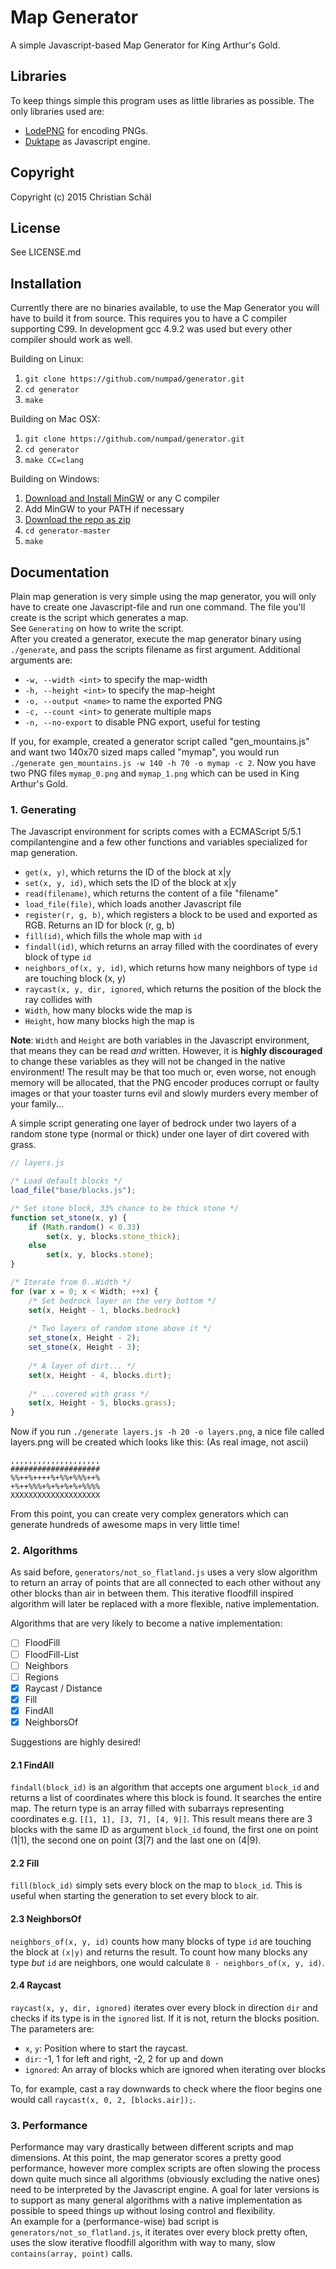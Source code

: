 # Map Generator
A simple Javascript-based Map Generator for King Arthur's Gold.

## Libraries
To keep things simple this program uses as little libraries as possible.
The only libraries used are:
 - [LodePNG](http://lodev.org/lodepng) for encoding PNGs.
 - [Duktape](http://duktape.org) as Javascript engine.

## Copyright
Copyright (c) 2015 Christian Schäl

## License
See LICENSE.md

## Installation
Currently there are no binaries available, to use the Map Generator you will have to build it from source. This requires you to have a C compiler supporting C99. In development gcc 4.9.2 was used but every other compiler should work as well.  

Building on Linux:
 1. `git clone https://github.com/numpad/generator.git`
 2. `cd generator`
 3. `make`

Building on Mac OSX:
 1. `git clone https://github.com/numpad/generator.git`
 2. `cd generator`
 3. `make CC=clang`

Building on Windows:
 1. [Download and Install MinGW](http://www.mingw.org/) or any C compiler
 3. Add MinGW to your PATH if necessary
 4. [Download the repo as zip](https://github.com/numpad/generator/archive/master.zip)
 5. `cd generator-master`
 6. `make`

## Documentation
Plain map generation is very simple using the map generator, you will
only have to create one Javascript-file and run one command. The file
you'll create is the script which generates a map.  
See `Generating` on how to write the script.  
After you created a generator, execute the map generator binary using
`./generate`, and pass the scripts filename as first argument.
Additional arguments are:
 - `-w, --width <int>` to specify the map-width
 - `-h, --height <int>` to specify the map-height
 - `-o, --output <name>` to name the exported PNG
 - `-c, --count <int>` to generate multiple maps
 - `-n, --no-export` to disable PNG export, useful for testing

If you, for example, created a generator script called "gen_mountains.js" and want two 140x70 sized maps called "mymap", you would run `./generate gen_mountains.js -w 140 -h 70 -o mymap -c 2`. Now you have two PNG files `mymap_0.png` and `mymap_1.png` which can be used in King Arthur's Gold.

### 1. Generating
The Javascript environment for scripts comes with a ECMAScript 5/5.1 compilantengine and a few other functions and variables specialized for map generation.
 - `get(x, y)`, which returns the ID of the block at x|y
 - `set(x, y, id)`, which sets the ID of the block at x|y
 - `read(filename)`, which returns the content of a file "filename"
 - `load_file(file)`, which loads another Javascript file
 - `register(r, g, b)`, which registers a block to be used and exported as RGB. Returns an ID for block (r, g, b)
 - `fill(id)`, which fills the whole map with `id`
 - `findall(id)`, which returns an array filled with the coordinates of every block of type `id`
 - `neighbors_of(x, y, id)`, which returns how many neighbors of type `id` are touching block (x, y)
 - `raycast(x, y, dir, ignored`, which returns the position of the block the ray collides with
 - `Width`, how many blocks wide the map is
 - `Height`, how many blocks high the map is

**Note**: `Width` and `Height` are both variables in the Javascript environment, that means they can be read _and_ written. However, it is **highly discouraged** to change these variables as they will not be changed in the native environment! The result may be that too much or, even worse, not enough memory will be allocated, that the PNG encoder produces corrupt or faulty images or that your toaster turns evil and slowly murders every member of your family...

A simple script generating one layer of bedrock under two layers of a random stone type (normal or thick) under one layer of dirt covered with grass.

```javascript
// layers.js

/* Load default blocks */
load_file("base/blocks.js");

/* Set stone block, 33% chance to be thick stone */
function set_stone(x, y) {
    if (Math.random() < 0.33)
        set(x, y, blocks.stone_thick);
    else
        set(x, y, blocks.stone);
}

/* Iterate from 0..Width */
for (var x = 0; x < Width; ++x) {
    /* Set bedrock layer on the very bottom */
    set(x, Height - 1, blocks.bedrock)
    
    /* Two layers of random stone above it */
    set_stone(x, Height - 2);
    set_stone(x, Height - 3);
    
    /* A layer of dirt... */
    set(x, Height - 4, blocks.dirt);
    
    /* ...covered with grass */
    set(x, Height - 5, blocks.grass);
}
```

Now if you run `./generate layers.js -h 20 -o layers.png`, a nice file called layers.png will be created which looks like this: (As real image, not ascii)

    ,,,,,,,,,,,,,,,,,,,,
    ####################
    %%++%++++%+%%+%%%++%
    +%++%%%+%+%+%+%+%%%%
    XXXXXXXXXXXXXXXXXXXX

From this point, you can create very complex generators which can generate hundreds of awesome maps in very little time!

### 2. Algorithms
As said before, `generators/not_so_flatland.js` uses a very slow algorithm to return an array of points that are all connected to each other without any other blocks than air in between them. This iterative floodfill inspired algorithm will later be replaced with a more flexible, native implementation.  

Algorithms that are very likely to become a native implementation:
 - [ ] FloodFill
 - [ ] FloodFill-List
 - [ ] Neighbors
 - [ ] Regions
 - [X] Raycast / Distance
 - [X] Fill
 - [X] FindAll
 - [X] NeighborsOf

Suggestions are highly desired!

#### 2.1 FindAll
`findall(block_id)` is an algorithm that accepts one argument `block_id` and returns a list of coordinates where this block is found. It searches the entire map. The return type is an array filled with subarrays representing coordinates e.g. `[[1, 1], [3, 7], [4, 9]]`. This result means there are 3 blocks with the same ID as argument `block_id` found, the first one on point (1|1), the second one on point (3|7) and the last one on (4|9).

#### 2.2 Fill
`fill(block_id)` simply sets every block on the map to `block_id`. This is useful when starting the generation to set every block to air.

#### 2.3 NeighborsOf
`neighbors_of(x, y, id)` counts how many blocks of type `id` are touching the block at `(x|y)` and returns the result. To count how many blocks any type _but_ `id` are neighbors, one would calculate `8 - neighbors_of(x, y, id)`.

#### 2.4 Raycast
`raycast(x, y, dir, ignored)` iterates over every block in direction `dir` and checks if its type is in the `ignored` list. If it is not, return the blocks position.  
The parameters are:
 - `x`, `y`: Position where to start the raycast.
 - `dir`: -1, 1 for left and right, -2, 2 for up and down
 - `ignored`: An array of blocks which are ignored when iterating over blocks

To, for example, cast a ray downwards to check where the floor begins one would call `raycast(x, 0, 2, [blocks.air]);`.

### 3. Performance
Performance may vary drastically between different scripts and map dimensions. At this point, the map generator scores a pretty good performance, however more complex scripts are often slowing the process down quite much since all algorithms (obviously excluding the native ones) need to be interpreted by the Javascript engine. A goal for later versions is to support as many general algorithms with a native implementation as possible to speed things up without losing control and flexibility.  
An example for a (performance-wise) bad script is `generators/not_so_flatland.js`, it iterates over every block pretty often, uses the slow iterative floodfill algorithm with way to many, slow `contains(array, point)` calls.

